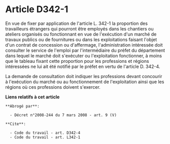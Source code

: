 # Article D342-1

En vue de fixer par application de l'article L. 342-1 la proportion des travailleurs étrangers qui pourront être employés
dans les chantiers ou ateliers organisés ou fonctionnant en vue de l'exécution d'un marché de travaux publics ou de
fournitures ou dans les exploitations faisant l'objet d'un contrat de concession ou d'affermage, l'administration intéressée
doit consulter le service de l'emploi par l'intermédiaire du préfet du département dans lequel le marché doit s'exécuter ou
l'exploitation fonctionner, à moins que le tableau fixant cette proportion pour les professions et régions intéressées ne lui
ait été notifié par le préfet en vertu de l'article D. 342-4.

La demande de consultation doit indiquer les professions devant concourir à l'exécution du marché ou au fonctionnement de
l'exploitation ainsi que les régions où ces professions doivent s'exercer.

**Liens relatifs à cet article**

	**Abrogé par**:

	  - Décret n°2008-244 du 7 mars 2008 - art. 9 (V)

	**Cite**:

	  - Code du travail - art. D342-4
	  - Code du travail - art. L342-1
